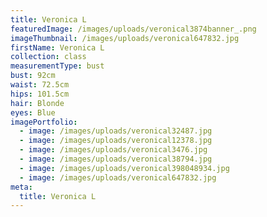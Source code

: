 ```yaml
---
title: Veronica L
featuredImage: /images/uploads/veronical3874banner_.png
imageThumbnail: /images/uploads/veronical647832.jpg
firstName: Veronica L
collection: class
measurementType: bust
bust: 92cm
waist: 72.5cm
hips: 101.5cm
hair: Blonde
eyes: Blue
imagePortfolio:
  - image: /images/uploads/veronical32487.jpg
  - image: /images/uploads/veronical12378.jpg
  - image: /images/uploads/veronical3476.jpg
  - image: /images/uploads/veronical38794.jpg
  - image: /images/uploads/veronical398048934.jpg
  - image: /images/uploads/veronical647832.jpg
meta:
  title: Veronica L
---
```


